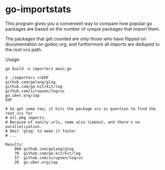 # go-importstats

This program gives you a convenient way to compare how popular go packages are based on the number of unique packages that import them.

The packages that get counted are only those who have flipped on documentation on godoc.org, and furthermore all imports are deduped to the root vcs path.

Usage:

```
go build -o importers main.go

$ ./importers <<EOF
github.com/golang/glog
github.com/go-kit/kit/log
github.com/sirupsen/logrus
go.uber.org/zap
EOF

# Go get some tea; it hits the package vcs in question to find the root vcs for
# all pkg imports.
# Because of vanity urls, some also timeout, and there's no parallelization.
# Omit 'glog' to make it faster
# ...

Results:
	806	github.com/golang/glog
	70	github.com/go-kit/kit/log
	57	github.com/sirupsen/logrus
	20	go.uber.org/zap
